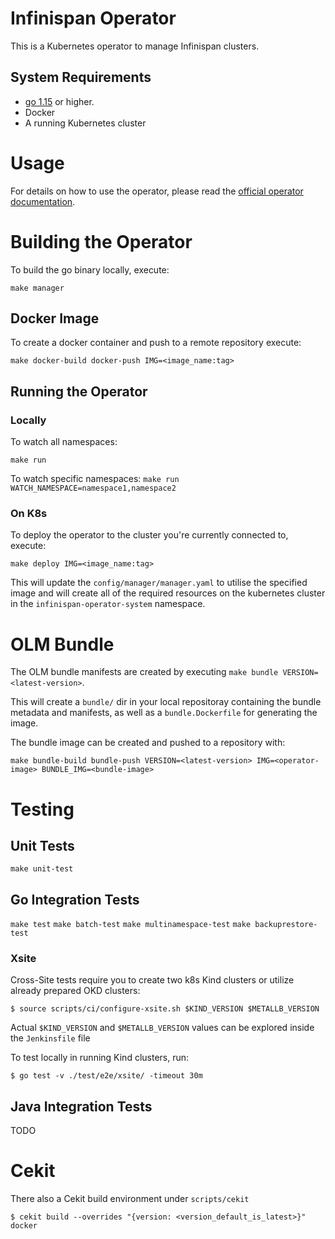# Infinispan Operator

This is a Kubernetes operator to manage Infinispan clusters.

## System Requirements

* [go 1.15](https://github.com/golang/go) or higher.
* Docker
* A running Kubernetes cluster

# Usage

For details on how to use the operator, please read the [official operator documentation](https://infinispan.org/docs/infinispan-operator/main/operator.html).

# Building the Operator

To build the go binary locally, execute:

`make manager`

## Docker Image

To create a docker container and push to a remote repository execute:

`make docker-build docker-push IMG=<image_name:tag>`


## Running the Operator

### Locally
To watch all namespaces:

`make run`

To watch specific namespaces:
`make run WATCH_NAMESPACE=namespace1,namespace2`

### On K8s
To deploy the operator to the cluster you're currently connected to, execute:

`make deploy IMG=<image_name:tag>`

This will update the `config/manager/manager.yaml` to utilise the specified image and will create all of the required
resources on the kubernetes cluster in the `infinispan-operator-system` namespace.

# OLM Bundle
The OLM bundle manifests are created by executing `make bundle VERSION=<latest-version>`.

This will create a `bundle/` dir in your local repositoray containing the bundle metadata and manifests, as well as a
`bundle.Dockerfile` for generating the image.

The bundle image can be created and pushed to a repository with:

```
make bundle-build bundle-push VERSION=<latest-version> IMG=<operator-image> BUNDLE_IMG=<bundle-image>
```

# Testing

## Unit Tests

`make unit-test`

## Go Integration Tests

`make test`
`make batch-test`
`make multinamespace-test`
`make backuprestore-test`

### Xsite
Cross-Site tests require you to create two k8s Kind clusters or utilize already prepared OKD clusters:
```
$ source scripts/ci/configure-xsite.sh $KIND_VERSION $METALLB_VERSION
```

Actual `$KIND_VERSION` and `$METALLB_VERSION` values can be explored inside the `Jenkinsfile` file 

To test locally in running Kind clusters, run:
```
$ go test -v ./test/e2e/xsite/ -timeout 30m
```

## Java Integration Tests
TODO

# Cekit
There also a Cekit build environment under `scripts/cekit`
```
$ cekit build --overrides "{version: <version_default_is_latest>}" docker
```
